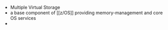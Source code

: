 - Multiple Virtual Storage
- a base component of [[z/OS]] providing memory-management and core OS services
-